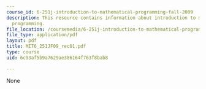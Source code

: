 ```yaml
---
course_id: 6-251j-introduction-to-mathematical-programming-fall-2009
description: This resource contains information about introduction to mathematical
  programming.
file_location: /coursemedia/6-251j-introduction-to-mathematical-programming-fall-2009/6c93af5b9a7629ae386164f763f8bab8_MIT6_251JF09_rec01.pdf
file_type: application/pdf
layout: pdf
title: MIT6_251JF09_rec01.pdf
type: course
uid: 6c93af5b9a7629ae386164f763f8bab8

---
```

None